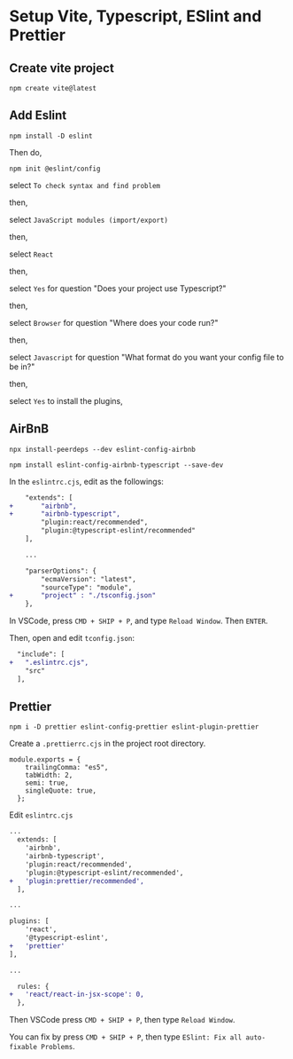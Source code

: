 # Setup Vite, Typescript, ESlint and Prettier

## Create vite project

```
npm create vite@latest
```

## Add Eslint

```
npm install -D eslint
```

Then do,

```
npm init @eslint/config
```

select `To check syntax and find problem`

then,

select `JavaScript modules (import/export)`

then,

select `React`

then,

select `Yes` for question "Does your project use Typescript?"

then,

select `Browser` for question "Where does your code run?"

then,

select `Javascript` for question "What format do you want your config file to be in?"

then,

select `Yes` to install the plugins,

## AirBnB

```
npx install-peerdeps --dev eslint-config-airbnb
```

```
npm install eslint-config-airbnb-typescript --save-dev
```

In the `eslintrc.cjs`, edit as the followings:

```diff
    "extends": [
+       "airbnb",
+       "airbnb-typescript",
        "plugin:react/recommended",
        "plugin:@typescript-eslint/recommended"
    ],

    ...

    "parserOptions": {
        "ecmaVersion": "latest",
        "sourceType": "module",
+       "project" : "./tsconfig.json"
    },

```

In VSCode, press `CMD + SHIP + P`, and type `Reload Window`. Then `ENTER`.

Then, open and edit `tconfig.json`:

```diff
  "include": [
+   ".eslintrc.cjs",
    "src"
  ],
```

## Prettier

```
npm i -D prettier eslint-config-prettier eslint-plugin-prettier
```

Create a `.prettierrc.cjs` in the project root directory.

```
module.exports = {
    trailingComma: "es5",
    tabWidth: 2,
    semi: true,
    singleQuote: true,
  };
```

Edit `eslintrc.cjs`

```diff
...
  extends: [
    'airbnb',
    'airbnb-typescript',
    'plugin:react/recommended',
    'plugin:@typescript-eslint/recommended',
+   'plugin:prettier/recommended',
  ],

...

plugins: [
    'react',
    '@typescript-eslint',
+   'prettier'
],

...

  rules: {
+   'react/react-in-jsx-scope': 0,
  },

```

Then VSCode press `CMD + SHIP + P`, then type `Reload Window`.

You can fix by press `CMD + SHIP + P`, then type `ESlint: Fix all auto-fixable Problems`.
